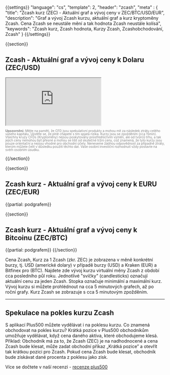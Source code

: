 ﻿{{settings}}
  "language": "cs",
  "template": 2,
  "header": "zcash",
  "meta" : {
    "title": "Zcash kurz (ZEC) - Aktuální graf a vývoj ceny v ZEC/BTC/USD/EUR",
    "description": "Graf a vývoj Zcash kurzu, aktuální graf a kurz kryptoměny Zcash. Cena Zcash se neustále mění a tak hodnota Zcash neustále kolísá",
    "keywords": "Zcash kurz, Zcash hodnota, Kurzy Zcash, Zcashobchodování, Zcash"
  }
{{/settings}}




{{section}}

## Zcash - Aktuální graf a vývoj ceny k Dolaru **(ZEC/USD)** 

<div class="container kurz">
<a href="http://blog.forexsrovnavac.cz/plus500cz"></a>
<a href="http://blog.forexsrovnavac.cz/plus500cz"></a>
<iframe src="http://marketools.plus500.com/Widgets/InstrumentChartContainer?hl=cs&cty=CZ&id=66349&tags=widg+chart+bitcoin&pl=2&instSymb=ZECUSD"></iframe>
</div>

<div class="alert">
    <font size="1" color="grey" face="">
    <p style="line-height:100%"> 
        <strong>Upozornění:</strong>
                Mějte na paměti, že CFD jsou spekulativní produkty a mohou mít za následek ztrátu celého vašeho kapitálu. Ujistěte se, že plně chápete s tím spjatá rizika. Kurzy jsou se zpožděním (cca 15min). Všechny kruzy CFDs (Kryptoměny) nejsou poskytovány prostřednictvím výměn, ale od tvůrců trhu, a tak jejich ceny nemohou být přesné a mohou se lišit od skutečné tržní ceny, což znamená, že tyto kurzy jsou pouze orientační a nejsou vhodné pro obchodní účely. Neneseme žádnou odpovědnost za případné ztráty, kterým můžete čelit v důsledku použití těchto dat. Vaše osobní investiční rozhodnutí vždy postavte na svém osobním úsudku.</p>
    </font>
</div>

{{/section}}


{{section}}
## Zcash kurz - Aktuální graf a vývoj ceny k EURU **(ZEC/EUR)**

<!-- TradingView Widget BEGIN -->
<script type="text/javascript" src="https://d33t3vvu2t2yu5.cloudfront.net/tv.js"></script>
<script type="text/javascript">
new TradingView.widget({
  "width": "100%",
  "height": 400,
  "symbol": "KRAKEN:ZECEUR",
  "interval": "60",
  "timezone": "Etc/UTC",
  "theme": "White",
  "style": "1",
  "locale": "en",
  "toolbar_bg": "#f1f3f6",
  "allow_symbol_change": true,
  "hideideas": true,
  "show_popup_button": true,
  "popup_width": "1000",
  "popup_height": "650",
});

</script>
<!-- TradingView Widget END -->

{{partial: podgrafem}}

{{section}}


## Zcash kurz - Aktuální graf a vývoj ceny k Bitcoinu **(ZEC/BTC)**

<!-- TradingView Widget BEGIN -->
<script type="text/javascript" src="https://d33t3vvu2t2yu5.cloudfront.net/tv.js"></script>
<script type="text/javascript">
new TradingView.widget({
  "width": "100%",
  "height": 400,
  "symbol": "BITFINEX:ZECBTC",
  "interval": "60",
  "timezone": "Etc/UTC",
  "theme": "White",
  "style": "1",
  "locale": "en",
  "toolbar_bg": "#f1f3f6",
  "allow_symbol_change": true,
  "hideideas": true,
  "show_popup_button": true,
  "popup_width": "1000",
  "popup_height": "650",
});

</script>
<!-- TradingView Widget END -->
{{partial: podgrafem}}
{{/section}}

Cena Zcash, Kurz za 1 Zcash (zkr. ZEC) je zobrazena v měně konkrétní burzy, tj. USD (americké dolary) v případě burzy (USD) a Kraken (EUR) a Bitfinex pro (BTC). Najdete zde vývoj kurzu virtuální měny Zcash z období cca posledního půl roku. Jednotlivé "svíčky" (candlesticks) označují aktuální cenu za jeden Zcash. Stopka označuje minimální a maximální kurz. Vývoj kurzu si můžete prohlédnout na cca 5 minutových grafech, až po roční grafy. Kurz Zcash se zobrazuje s cca 5 minutovým zpožděním.
- - -

## Spekulace na pokles kurzu Zcash

S aplikací Plus500 můžete vydělávat i na poklesu kurzu. Co znamená obchodovat na pokles kurzu? Krátká pozice v Plus500 obchodníkům umožňuje vydělávat, když cena daného aktiva, které obchodujeme klesá. Příklad: Obchodník má za to, že Zcash (ZEC) je na nadhodnocené a cena Zcash bude klesat, může zadat obchodní příkaz „Krátká pozice” a otevřít tak krátkou pozici pro Zcash. Pokud cena Zcash bude klesat, obchodník bude získávat dané procenta z poklesu jako zisk. 

Více se dočtete v naší recenzi - [recenze plus500](http://forexsrovnavac.cz/plus500)





